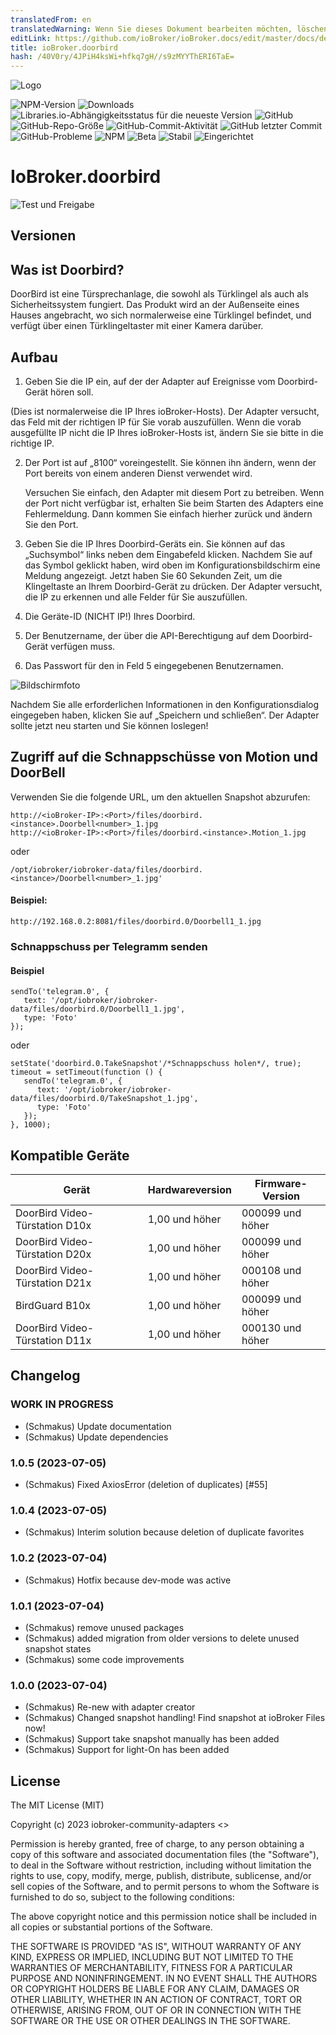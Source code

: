 ```yaml
---
translatedFrom: en
translatedWarning: Wenn Sie dieses Dokument bearbeiten möchten, löschen Sie bitte das Feld "translationsFrom". Andernfalls wird dieses Dokument automatisch erneut übersetzt
editLink: https://github.com/ioBroker/ioBroker.docs/edit/master/docs/de/adapterref/iobroker.doorbird/README.md
title: ioBroker.doorbird
hash: /40V0ry/4JPiH4ksWi+hfkq7gH//s9zMYYThERI6TaE=
---
```

![Logo](../../../en/adapterref/iobroker.doorbird/admin/doorbird.png)

![NPM-Version](https://img.shields.io/npm/v/iobroker.doorbird.svg)
![Downloads](https://img.shields.io/npm/dm/iobroker.doorbird.svg)
![Libraries.io-Abhängigkeitsstatus für die neueste Version](https://img.shields.io/librariesio/release/npm/iobroker.doorbird?label=npm%20dependencies&style=flat-square)
![GitHub](https://img.shields.io/github/license/iobroker-community-adapters/iobroker.doorbird?style=flat-square)
![GitHub-Repo-Größe](https://img.shields.io/github/repo-size/iobroker-community-adapters/iobroker.doorbird?logo=github&style=flat-square)
![GitHub-Commit-Aktivität](https://img.shields.io/github/commit-activity/m/iobroker-community-adapters/iobroker.doorbird?logo=github&style=flat-square)
![GitHub letzter Commit](https://img.shields.io/github/last-commit/iobroker-community-adapters/iobroker.doorbird?logo=github&style=flat-square)
![GitHub-Probleme](https://img.shields.io/github/issues/iobroker-community-adapters/iobroker.doorbird?logo=github&style=flat-square)
![NPM](https://nodei.co/npm/iobroker.doorbird.png?downloads=true)
![Beta](https://img.shields.io/npm/v/iobroker.doorbird.svg?color=red&label=beta)
![Stabil](http://iobroker.live/badges/doorbird-stable.svg)
![Eingerichtet](http://iobroker.live/badges/doorbird-installed.svg)

# IoBroker.doorbird
![Test und Freigabe](https://github.com/iobroker-community-adapters/ioBroker.doorbird/workflows/Test%20and%20Release/badge.svg)

## Versionen
## Was ist Doorbird?
DoorBird ist eine Türsprechanlage, die sowohl als Türklingel als auch als Sicherheitssystem fungiert. Das Produkt wird an der Außenseite eines Hauses angebracht, wo sich normalerweise eine Türklingel befindet, und verfügt über einen Türklingeltaster mit einer Kamera darüber.

## Aufbau
1. Geben Sie die IP ein, auf der der Adapter auf Ereignisse vom Doorbird-Gerät hören soll.

(Dies ist normalerweise die IP Ihres ioBroker-Hosts).
Der Adapter versucht, das Feld mit der richtigen IP für Sie vorab auszufüllen. Wenn die vorab ausgefüllte IP nicht die IP Ihres ioBroker-Hosts ist, ändern Sie sie bitte in die richtige IP.

2. Der Port ist auf „8100“ voreingestellt. Sie können ihn ändern, wenn der Port bereits von einem anderen Dienst verwendet wird.

   Versuchen Sie einfach, den Adapter mit diesem Port zu betreiben. Wenn der Port nicht verfügbar ist, erhalten Sie beim Starten des Adapters eine Fehlermeldung. Dann kommen Sie einfach hierher zurück und ändern Sie den Port.

3. Geben Sie die IP Ihres Doorbird-Geräts ein. Sie können auf das „Suchsymbol“ links neben dem Eingabefeld klicken. Nachdem Sie auf das Symbol geklickt haben, wird oben im Konfigurationsbildschirm eine Meldung angezeigt. Jetzt haben Sie 60 Sekunden Zeit, um die Klingeltaste an Ihrem Doorbird-Gerät zu drücken. Der Adapter versucht, die IP zu erkennen und alle Felder für Sie auszufüllen.
4. Die Geräte-ID (NICHT IP!) Ihres Doorbird.
5. Der Benutzername, der über die API-Berechtigung auf dem Doorbird-Gerät verfügen muss.
6. Das Passwort für den in Feld 5 eingegebenen Benutzernamen.

![Bildschirmfoto](../../../en/adapterref/iobroker.doorbird/img/configscreen.png)

Nachdem Sie alle erforderlichen Informationen in den Konfigurationsdialog eingegeben haben, klicken Sie auf „Speichern und schließen“.
Der Adapter sollte jetzt neu starten und Sie können loslegen!

## Zugriff auf die Schnappschüsse von Motion und DoorBell
Verwenden Sie die folgende URL, um den aktuellen Snapshot abzurufen:

```
http://<ioBroker-IP>:<Port>/files/doorbird.<instance>.Doorbell<number>_1.jpg
http://<ioBroker-IP>:<Port>/files/doorbird.<instance>.Motion_1.jpg
```

oder

```
/opt/iobroker/iobroker-data/files/doorbird.<instance>/Doorbell<number>_1.jpg'
```

#### Beispiel:
```
http://192.168.0.2:8081/files/doorbird.0/Doorbell1_1.jpg
```

### Schnappschuss per Telegramm senden
#### Beispiel
```
sendTo('telegram.0', {
   text: '/opt/iobroker/iobroker-data/files/doorbird.0/Doorbell1_1.jpg',
   type: 'Foto'
});
```

oder

```
setState('doorbird.0.TakeSnapshot'/*Schnappschuss holen*/, true);
timeout = setTimeout(function () {
   sendTo('telegram.0', {
      text: '/opt/iobroker/iobroker-data/files/doorbird.0/TakeSnapshot_1.jpg',
      type: 'Foto'
   });
}, 1000);
```

## Kompatible Geräte
| Gerät | Hardwareversion | Firmware-Version |
| -------------------------------- | ---------------- | ---------------- |
| DoorBird Video-Türstation D10x | 1,00 und höher | 000099 und höher |
| DoorBird Video-Türstation D20x | 1,00 und höher | 000099 und höher |
| DoorBird Video-Türstation D21x | 1,00 und höher | 000108 und höher |
| BirdGuard B10x | 1,00 und höher | 000099 und höher |
| DoorBird Video-Türstation D11x | 1,00 und höher | 000130 und höher |

## Changelog

<!--
    Placeholder for the next version (at the beginning of the line):
    ### **WORK IN PROGRESS**
-->

### **WORK IN PROGRESS**

-   (Schmakus) Update documentation
-   (Schmakus) Update dependencies

### 1.0.5 (2023-07-05)

-   (Schmakus) Fixed AxiosError (deletion of duplicates) [#55]

### 1.0.4 (2023-07-05)

-   (Schmakus) Interim solution because deletion of duplicate favorites

### 1.0.2 (2023-07-04)

-   (Schmakus) Hotfix because dev-mode was active

### 1.0.1 (2023-07-04)

-   (Schmakus) remove unused packages
-   (Schmakus) added migration from older versions to delete unused snapshot states
-   (Schmakus) some code improvements

### 1.0.0 (2023-07-04)

-   (Schmakus) Re-new with adapter creator
-   (Schmakus) Changed snapshot handling! Find snapshot at ioBroker Files now!
-   (Schmakus) Support take snapshot manually has been added
-   (Schmakus) Support for light-On has been added

## License

The MIT License (MIT)

Copyright (c) 2023 iobroker-community-adapters <>

Permission is hereby granted, free of charge, to any person obtaining a copy
of this software and associated documentation files (the "Software"), to deal
in the Software without restriction, including without limitation the rights
to use, copy, modify, merge, publish, distribute, sublicense, and/or sell
copies of the Software, and to permit persons to whom the Software is
furnished to do so, subject to the following conditions:

The above copyright notice and this permission notice shall be included in
all copies or substantial portions of the Software.

THE SOFTWARE IS PROVIDED "AS IS", WITHOUT WARRANTY OF ANY KIND, EXPRESS OR
IMPLIED, INCLUDING BUT NOT LIMITED TO THE WARRANTIES OF MERCHANTABILITY,
FITNESS FOR A PARTICULAR PURPOSE AND NONINFRINGEMENT. IN NO EVENT SHALL THE
AUTHORS OR COPYRIGHT HOLDERS BE LIABLE FOR ANY CLAIM, DAMAGES OR OTHER
LIABILITY, WHETHER IN AN ACTION OF CONTRACT, TORT OR OTHERWISE, ARISING FROM,
OUT OF OR IN CONNECTION WITH THE SOFTWARE OR THE USE OR OTHER DEALINGS IN
THE SOFTWARE.